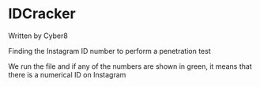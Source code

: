 # IDCracker


Written by Cyber8


Finding the Instagram ID number to perform a penetration test

We run the file and if any of the numbers are shown in green, it means that there is a numerical ID on Instagram
